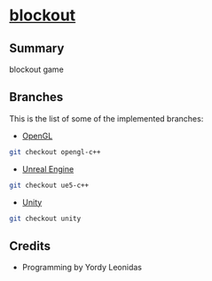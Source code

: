 # [blockout](https://github.com/devgrids/blockout)

## Summary
blockout game

## Branches

This is the list of some of the implemented branches:

* [OpenGL](https://github.com/devgrids/blockout/tree/opengl-c++)
```bash
git checkout opengl-c++
```
* [Unreal Engine](https://github.com/devgrids/blockout/tree/ue5-c++)
```bash
git checkout ue5-c++
```
* [Unity](https://github.com/devgrids/blockout/tree/unity)
```bash
git checkout unity
```

## Credits

* Programming by Yordy Leonidas
